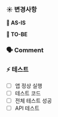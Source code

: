 ### ☀️ 변경사항
<!-- 이 PR에서 어떤점들이 변경되었는지 기술해주세요. 가급적이면 as-is, to-be를 활용해서 작성해주세요.  -->
**🌱 AS-IS**


**🌷 TO-BE**


### 🗣️ Comment
<!-- 이 PR에 대해 추가적인 설명 -->


### ⚡️ 테스트
<!-- 본 변경사항이 테스트가 되었는지 기술해주세요 --> 
- [ ] 앱 정상 실행
- [ ] 테스트 코드
- [ ] 전체 테스트 성공
- [ ] API 테스트 